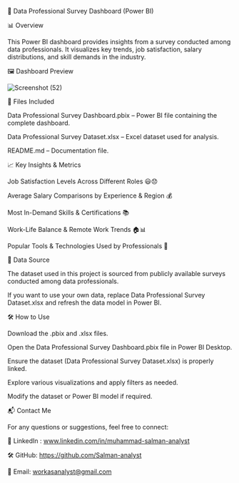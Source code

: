 🚀 Data Professional Survey Dashboard (Power BI)

📊 Overview

This Power BI dashboard provides insights from a survey conducted among data professionals. It visualizes key trends, job satisfaction, salary distributions, and skill demands in the industry.

🖼️ Dashboard Preview

![Screenshot (52)](https://github.com/user-attachments/assets/0e9e5aaa-b9e5-47b1-a851-5693db0aaed9)

📂 Files Included

Data Professional Survey Dashboard.pbix – Power BI file containing the complete dashboard.

Data Professional Survey Dataset.xlsx – Excel dataset used for analysis.

README.md – Documentation file.

📈 Key Insights & Metrics

Job Satisfaction Levels Across Different Roles 😃😞

Average Salary Comparisons by Experience & Region 💰

Most In-Demand Skills & Certifications 📚

Work-Life Balance & Remote Work Trends 🏠📊

Popular Tools & Technologies Used by Professionals 🔧

🔗 Data Source

The dataset used in this project is sourced from publicly available surveys conducted among data professionals.

If you want to use your own data, replace Data Professional Survey Dataset.xlsx and refresh the data model in Power BI.

🛠️ How to Use

Download the .pbix and .xlsx files.

Open the Data Professional Survey Dashboard.pbix file in Power BI Desktop.

Ensure the dataset (Data Professional Survey Dataset.xlsx) is properly linked.

Explore various visualizations and apply filters as needed.

Modify the dataset or Power BI model if required.

📬 Contact Me

For any questions or suggestions, feel free to connect:

🔗 LinkedIn : www.linkedin.com/in/muhammad-salman-analyst

🛠️ GitHub: https://github.com/Salman-analyst

📧 Email: workasanalyst@gmail.com
